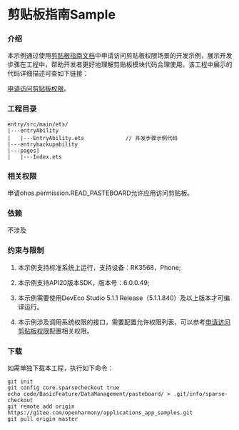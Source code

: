 #  剪贴板指南Sample

### 介绍

 本示例通过使用[剪贴板指南文档](https://gitcode.com/openharmony/docs/tree/master/zh-cn/application-dev/basic-services/pasteboard)中申请访问剪贴板权限场景的开发示例，展示开发步骤在工程中，帮助开发者更好地理解剪贴板模块代码合理使用。该工程中展示的代码详细描述可查如下链接：

[申请访问剪贴板权限](https://gitcode.com/openharmony/docs/blob/master/zh-cn/application-dev/basic-services/pasteboard/get-pastedata-permission-guidelines.md)。

### 工程目录

```
entry/src/main/ets/
|---entryAbility
|   |---EntryAbility.ets             // 开发步骤示例代码
|---entrybackupability
|---pages|
|   |---Index.ets
```

### 相关权限

申请ohos.permission.READ_PASTEBOARD允许应用访问剪贴板。

### 依赖

不涉及

### 约束与限制

1. 本示例支持标准系统上运行，支持设备：RK3568，Phone;

2. 本示例支持API20版本SDK，版本号：6.0.0.49;

3. 本示例需要使用DevEco Studio 5.1.1 Release（5.1.1.840）及以上版本才可编译运行。

4. 本示例涉及调用系统权限的接口，需要配置允许权限列表，可以参考[申请访问剪贴板权限](https://gitcode.com/openharmony/docs/blob/master/zh-cn/application-dev/basic-services/pasteboard/get-pastedata-permission-guidelines.md)配置相关权限。

### 下载

如需单独下载本工程，执行如下命令：

    git init
    git config core.sparsecheckout true
    echo code/BasicFeature/DataManagement/pasteboard/ > .git/info/sparse-checkout
    git remote add origin https://gitee.com/openharmony/applications_app_samples.git
    git pull origin master
